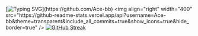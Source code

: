 [![Typing SVG](https://readme-typing-svg.demolab.com/?lines=Welcome+to+my+repo;)](https://github.com/Ace-bb)
<img align="right" width="400" src="https://github-readme-stats.vercel.app/api?username=Ace-bb&theme=transparent&include_all_commits=true&show_icons=true&hide_border=true" />
[![GitHub Streak](https://streak-stats.demolab.com/?user=Ace-bb)](https://git.io/streak-stats)
<!--
**Ace-bb/Ace-bb** is a ✨ _special_ ✨ repository because its `README.md` (this file) appears on your GitHub profile.

<img align="center" src="https://github-readme-stats.vercel.app/api/wakatime?username=Ace-bb&theme=transparent&hide_border=true&layout=compact&langs_count=22" />

<img align="center" src="https://github-readme-stats.vercel.app/api/top-langs/?username=Ace-bb&theme=transparent&hide_border=true&layout=donut-vertical&langs_count=6" />

<img align="center" src="https://skillicons.dev/icons?i=Ace-bb&theme=light" />

Here are some ideas to get you started:

- 🔭 I’m currently working on ...
- 🌱 I’m currently learning ...
- 👯 I’m looking to collaborate on ...
- 🤔 I’m looking for help with ...
- 💬 Ask me about ...
- 📫 How to reach me: ...
- 😄 Pronouns: ...
- ⚡ Fun fact: ...
-->
